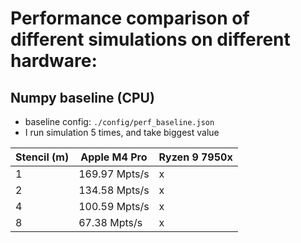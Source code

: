 # Performance comparison of different simulations on different hardware: 

## Numpy baseline (CPU)
- baseline config: `./config/perf_baseline.json`
- I run simulation 5 times, and take biggest value

| Stencil (m) | Apple M4 Pro  | Ryzen 9 7950x |
| ----------- | ------------- | ------------- |
| 1           | 169.97 Mpts/s | x             |
| 2           | 134.58 Mpts/s | x             |
| 4           | 100.59 Mpts/s | x             |
| 8           | 67.38 Mpts/s  | x             |
